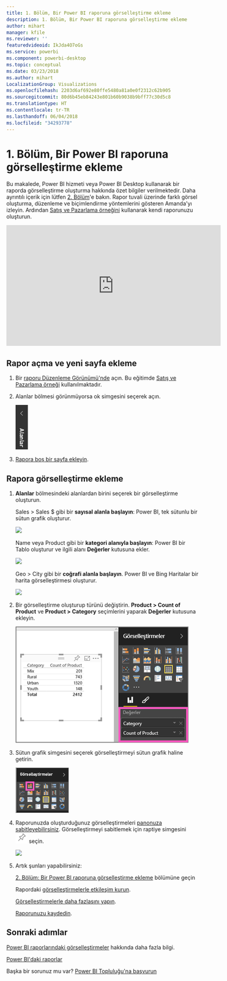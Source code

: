 ```yaml
---
title: 1. Bölüm, Bir Power BI raporuna görselleştirme ekleme
description: 1. Bölüm, Bir Power BI raporuna görselleştirme ekleme
author: mihart
manager: kfile
ms.reviewer: ''
featuredvideoid: IkJda4O7oGs
ms.service: powerbi
ms.component: powerbi-desktop
ms.topic: conceptual
ms.date: 03/23/2018
ms.author: mihart
LocalizationGroup: Visualizations
ms.openlocfilehash: 2203d6af692e80ffe5480a81a0e0f2312c62b905
ms.sourcegitcommit: 80d6b45eb84243e801b60b9038b9bff77c30d5c8
ms.translationtype: HT
ms.contentlocale: tr-TR
ms.lasthandoff: 06/04/2018
ms.locfileid: "34293778"
---
```

# <a name="part-i-add-visualizations-to-a-power-bi-report"></a>1. Bölüm, Bir Power BI raporuna görselleştirme ekleme
Bu makalede, Power BI hizmeti veya Power BI Desktop kullanarak bir raporda görselleştirme oluşturma hakkında özet bilgiler verilmektedir.  Daha ayrıntılı içerik için lütfen [2. Bölüm](power-bi-report-add-visualizations-ii.md)'e bakın. Rapor tuvali üzerinde farklı görsel oluşturma, düzenleme ve biçimlendirme yöntemlerini gösteren Amanda'yı izleyin. Ardından [Satış ve Pazarlama örneğini](sample-datasets.md) kullanarak kendi raporunuzu oluşturun.

<iframe width="560" height="315" src="https://www.youtube.com/embed/IkJda4O7oGs" frameborder="0" allowfullscreen></iframe>


## <a name="open-a-report-and-add-a-new-page"></a>Rapor açma ve yeni sayfa ekleme
1. Bir [raporu Düzenleme Görünümü'nde](service-reading-view-and-editing-view.md) açın. Bu eğitimde [Satış ve Pazarlama örneği](sample-datasets.md) kullanılmaktadır.
2. Alanlar bölmesi görünmüyorsa ok simgesini seçerek açın. 
   
   ![](media/power-bi-report-add-visualizations-i/pbi_nancy_fieldsfiltersarrow.png)
3. [Rapora boş bir sayfa ekleyin](power-bi-report-add-page.md).

## <a name="add-visualizations-to-the-report"></a>Rapora görselleştirme ekleme
1. **Alanlar** bölmesindeki alanlardan birini seçerek bir görselleştirme oluşturun.  
   
   Sales > Sales $ gibi bir **sayısal alanla başlayın**: Power BI, tek sütunlu bir sütun grafik oluşturur.
   
   ![](media/power-bi-report-add-visualizations-i/pbi_onecolchart.png)
   
   Name veya Product gibi bir **kategori alanıyla başlayın**: Power BI bir Tablo oluşturur ve ilgili alanı **Değerler** kutusuna ekler.
   
   ![](media/power-bi-report-add-visualizations-i/pbi_agif_createchart3.gif)
   
   Geo > City gibi bir **coğrafi alanla başlayın**. Power BI ve Bing Haritalar bir harita görselleştirmesi oluşturur.
   
   ![](media/power-bi-report-add-visualizations-i/power-bi-map.png)
2. Bir görselleştirme oluşturup türünü değiştirin. **Product > Count of Product** ve **Product > Category** seçimlerini yaparak **Değerler** kutusuna ekleyin.
   
   ![](media/power-bi-report-add-visualizations-i/part1table1.png)
3. Sütun grafik simgesini seçerek görselleştirmeyi sütun grafik haline getirin.
   
   ![](media/power-bi-report-add-visualizations-i/part1converttocolumn.png)
4. Raporunuzda oluşturduğunuz görselleştirmeleri [panonuza sabitleyebilirsiniz](service-dashboard-pin-tile-from-report.md). Görselleştirmeyi sabitlemek için raptiye simgesini ![](media/power-bi-report-add-visualizations-i/pinnooutline.png) seçin.
   
   ![](media/power-bi-report-add-visualizations-i/part1pin1.png)
5. Artık şunları yapabilirsiniz:
   
   [2. Bölüm: Bir Power BI raporuna görselleştirme ekleme](power-bi-report-add-visualizations-ii.md) bölümüne geçin
   
   Rapordaki [görselleştirmelerle etkileşim kurun](service-reading-view-and-editing-view.md).
   
   [Görselleştirmelerle daha fazlasını yapın](power-bi-report-visualizations.md).
   
   [Raporunuzu kaydedin](service-report-save.md).

## <a name="next-steps"></a>Sonraki adımlar
[Power BI raporlarındaki görselleştirmeler](power-bi-report-visualizations.md) hakkında daha fazla bilgi.

[Power BI'daki raporlar](service-reports.md)

Başka bir sorunuz mu var? [Power BI Topluluğu'na başvurun](http://community.powerbi.com/)

